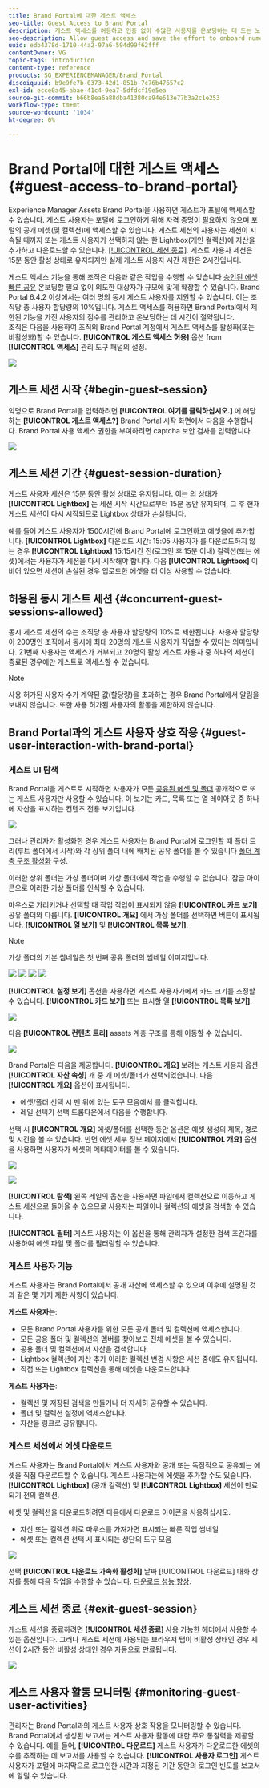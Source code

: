 ```yaml
---
title: Brand Portal에 대한 게스트 액세스
seo-title: Guest Access to Brand Portal
description: 게스트 액세스를 허용하고 인증 없이 수많은 사용자를 온보딩하는 데 드는 노력을 절약하십시오.
seo-description: Allow guest access and save the effort to onboard numerous users without authentication.
uuid: edb4378d-1710-44a2-97a6-594d99f62fff
contentOwner: VG
topic-tags: introduction
content-type: reference
products: SG_EXPERIENCEMANAGER/Brand_Portal
discoiquuid: b9e9fe7b-0373-42d1-851b-7c76b47657c2
exl-id: ecce0a45-abae-41c4-9ea7-5dfdcf19e5ea
source-git-commit: b66b8ea6a88dba41380ca94e613e77b3a2c1e253
workflow-type: tm+mt
source-wordcount: '1034'
ht-degree: 0%

---
```


# Brand Portal에 대한 게스트 액세스 {#guest-access-to-brand-portal}

Experience Manager Assets Brand Portal을 사용하면 게스트가 포털에 액세스할 수 있습니다. 게스트 사용자는 포털에 로그인하기 위해 자격 증명이 필요하지 않으며 포털의 공개 에셋(및 컬렉션)에 액세스할 수 있습니다. 게스트 세션의 사용자는 세션이 지속될 때까지 또는 게스트 사용자가 선택하지 않는 한 Lightbox(개인 컬렉션)에 자산을 추가하고 다운로드할 수 있습니다. [[!UICONTROL 세션 종료]](#exit-guest-session). 게스트 사용자 세션은 15분 동안 활성 상태로 유지되지만 실제 게스트 사용자 시간 제한은 2시간입니다.

게스트 액세스 기능을 통해 조직은 다음과 같은 작업을 수행할 수 있습니다 [승인된 에셋 빠른 공유](../using/brand-portal-sharing-folders.md#how-to-share-folders) 온보딩할 필요 없이 의도한 대상자가 규모에 맞게 확장할 수 있습니다. Brand Portal 6.4.2 이상에서는 여러 명의 동시 게스트 사용자를 지원할 수 있습니다. 이는 조직당 총 사용자 할당량의 10%입니다. 게스트 액세스를 허용하면 Brand Portal에서 제한된 기능을 가진 사용자의 점수를 관리하고 온보딩하는 데 시간이 절약됩니다.\
조직은 다음을 사용하여 조직의 Brand Portal 계정에서 게스트 액세스를 활성화(또는 비활성화)할 수 있습니다. **[!UICONTROL 게스트 액세스 허용]** 옵션 from **[!UICONTROL 액세스]** 관리 도구 패널의 설정.

<!--
Comment Type: annotation
Last Modified By: mgulati
Last Modified Date: 2018-08-17T10:42:59.879-0400
Removed the first para: "AEM Assets Brand Portal allows public users to enter the portal anonymously and have restricted access to the allowed public resources as guests. Organization users with guest role need not seek access and authentication from administrators."
-->

![](assets/enable-guest-access.png)

## 게스트 세션 시작 {#begin-guest-session}

익명으로 Brand Portal을 입력하려면 **[!UICONTROL 여기를 클릭하십시오.]** 에 해당하는 **[!UICONTROL 게스트 액세스?]** Brand Portal 시작 화면에서 다음을 수행합니다. Brand Portal 사용 액세스 권한을 부여하려면 captcha 보안 검사를 입력합니다.

![](assets/bp-login-screen.png)

## 게스트 세션 기간 {#guest-session-duration}

게스트 사용자 세션은 15분 동안 활성 상태로 유지됩니다.
이는 의 상태가 **[!UICONTROL Lightbox]** 는 세션 시작 시간으로부터 15분 동안 유지되며, 그 후 현재 게스트 세션이 다시 시작되므로 Lightbox 상태가 손실됩니다.

예를 들어 게스트 사용자가 1500시간에 Brand Portal에 로그인하고 에셋을에 추가합니다. **[!UICONTROL Lightbox]** 다운로드 시간: 15:05 사용자가 를 다운로드하지 않는 경우 **[!UICONTROL Lightbox]** 15:15시간 전(로그인 후 15분 이내) 컬렉션(또는 에셋)에서는 사용자가 세션을 다시 시작해야 합니다. 다음 **[!UICONTROL Lightbox]** 이 비어 있으면 세션이 손실된 경우 업로드한 에셋을 더 이상 사용할 수 없습니다.

## 허용된 동시 게스트 세션 {#concurrent-guest-sessions-allowed}

동시 게스트 세션의 수는 조직당 총 사용자 할당량의 10%로 제한됩니다. 사용자 할당량이 200명인 조직에서 동시에 최대 20명의 게스트 사용자가 작업할 수 있다는 의미입니다. 21번째 사용자는 액세스가 거부되고 20명의 활성 게스트 사용자 중 하나의 세션이 종료된 경우에만 게스트로 액세스할 수 있습니다.

>[!NOTE]
>
>사용 허가된 사용자 수가 계약된 값(할당량)을 초과하는 경우 Brand Portal에서 알림을 보내지 않습니다. 또한 사용 허가된 사용자의 활동을 제한하지 않습니다.

## Brand Portal과의 게스트 사용자 상호 작용 {#guest-user-interaction-with-brand-portal}

### 게스트 UI 탐색

Brand Portal을 게스트로 시작하면 사용자가 모든 [공유된 에셋 및 폴더](../using/brand-portal-sharing-folders.md#sharefolders) 공개적으로 또는 게스트 사용자만 사용할 수 있습니다. 이 보기는 카드, 목록 또는 열 레이아웃 중 하나에 자산을 표시하는 컨텐츠 전용 보기입니다.

![](assets/disabled-folder-hierarchy1.png)

그러나 관리자가 활성화한 경우 게스트 사용자는 Brand Portal에 로그인할 때 폴더 트리(루트 폴더에서 시작)와 각 상위 폴더 내에 배치된 공유 폴더를 볼 수 있습니다 [폴더 계층 구조 활성화](../using/brand-portal-general-configuration.md#main-pars-header-1621071021) 구성.

이러한 상위 폴더는 가상 폴더이며 가상 폴더에서 작업을 수행할 수 없습니다. 잠금 아이콘으로 이러한 가상 폴더를 인식할 수 있습니다.

마우스로 가리키거나 선택할 때 작업 작업이 표시되지 않음 **[!UICONTROL 카드 보기]**&#x200B;공유 폴더와 다릅니다. **[!UICONTROL 개요]** 에서 가상 폴더를 선택하면 버튼이 표시됩니다. **[!UICONTROL 열 보기]** 및 **[!UICONTROL 목록 보기]**.

>[!NOTE]
>
>가상 폴더의 기본 썸네일은 첫 번째 공유 폴더의 썸네일 이미지입니다.

![](assets/enabled-hierarchy1.png) ![](assets/hierarchy1-nonadmin.png) ![](assets/hierarchy-nonadmin.png) ![](assets/hierarchy2-nonadmin.png)

**[!UICONTROL 설정 보기]** 옵션을 사용하면 게스트 사용자가에서 카드 크기를 조정할 수 있습니다. **[!UICONTROL 카드 보기]** 또는 표시할 열 **[!UICONTROL 목록 보기]**.

![](assets/nav-guest-user.png)

다음 **[!UICONTROL 컨텐츠 트리]** assets 계층 구조를 통해 이동할 수 있습니다.

![](assets/guest-login-ui.png)

Brand Portal은 다음을 제공합니다. **[!UICONTROL 개요]** 보려는 게스트 사용자 옵션 **[!UICONTROL 자산 속성]** 개 중 개 에셋/폴더가 선택되었습니다. 다음 **[!UICONTROL 개요]** 옵션이 표시됩니다.

* 에셋/폴더 선택 시 맨 위에 있는 도구 모음에서 를 클릭합니다.
* 레일 선택기 선택 드롭다운에서 다음을 수행합니다.

선택 시 **[!UICONTROL 개요]** 에셋/폴더를 선택한 동안 옵션은 에셋 생성의 제목, 경로 및 시간을 볼 수 있습니다. 반면 에셋 세부 정보 페이지에서 **[!UICONTROL 개요]** 옵션을 사용하면 사용자가 에셋의 메타데이터를 볼 수 있습니다.

![](assets/overview-option-1.png)

![](assets/overview-rail-selector-1.png)

**[!UICONTROL 탐색]** 왼쪽 레일의 옵션을 사용하면 파일에서 컬렉션으로 이동하고 게스트 세션으로 돌아올 수 있으므로 사용자는 파일이나 컬렉션의 에셋을 검색할 수 있습니다.

**[!UICONTROL 필터]** 게스트 사용자는 이 옵션을 통해 관리자가 설정한 검색 조건자를 사용하여 에셋 파일 및 폴더를 필터링할 수 있습니다.

### 게스트 사용자 기능

게스트 사용자는 Brand Portal에서 공개 자산에 액세스할 수 있으며 이후에 설명된 것과 같은 몇 가지 제한 사항이 있습니다.

**게스트 사용자는**:

* 모든 Brand Portal 사용자를 위한 모든 공개 폴더 및 컬렉션에 액세스합니다.
* 모든 공용 폴더 및 컬렉션의 멤버를 찾아보고 전체 에셋을 볼 수 있습니다.
* 공용 폴더 및 컬렉션에서 자산을 검색합니다.
* Lightbox 컬렉션에 자산 추가 이러한 컬렉션 변경 사항은 세션 중에도 유지됩니다.
* 직접 또는 Lightbox 컬렉션을 통해 에셋을 다운로드합니다.

**게스트 사용자는**:

* 컬렉션 및 저장된 검색을 만들거나 더 자세히 공유할 수 있습니다.
* 폴더 및 컬렉션 설정에 액세스합니다.
* 자산을 링크로 공유합니다.

### 게스트 세션에서 에셋 다운로드

게스트 사용자는 Brand Portal에서 게스트 사용자와 공개 또는 독점적으로 공유되는 에셋을 직접 다운로드할 수 있습니다. 게스트 사용자는에 에셋을 추가할 수도 있습니다. **[!UICONTROL Lightbox]** (공개 컬렉션) 및 **[!UICONTROL Lightbox]** 세션이 만료되기 전의 컬렉션.

에셋 및 컬렉션을 다운로드하려면 다음에서 다운로드 아이콘을 사용하십시오.

* 자산 또는 컬렉션 위로 마우스를 가져가면 표시되는 빠른 작업 썸네일
* 에셋 또는 컬렉션 선택 시 표시되는 상단의 도구 모음

![](assets/download-on-guest.png)

선택 **[!UICONTROL 다운로드 가속화 활성화]** 날짜 [!UICONTROL 다운로드] 대화 상자를 통해 다음 작업을 수행할 수 있습니다. [다운로드 성능 향상](../using/accelerated-download.md).

## 게스트 세션 종료 {#exit-guest-session}

게스트 세션을 종료하려면 **[!UICONTROL 세션 종료]** 사용 가능한 헤더에서 사용할 수 있는 옵션입니다. 그러나 게스트 세션에 사용되는 브라우저 탭이 비활성 상태인 경우 세션이 2시간 동안 비활성 상태인 경우 자동으로 만료됩니다.

![](assets/end-guest-session.png)

## 게스트 사용자 활동 모니터링 {#monitoring-guest-user-activities}

관리자는 Brand Portal과의 게스트 사용자 상호 작용을 모니터링할 수 있습니다. Brand Portal에서 생성된 보고서는 게스트 사용자 활동에 대한 주요 통찰력을 제공할 수 있습니다. 예를 들어, **[!UICONTROL 다운로드]** 게스트 사용자가 다운로드한 에셋의 수를 추적하는 데 보고서를 사용할 수 있습니다. **[!UICONTROL 사용자 로그인]** 게스트 사용자가 포털에 마지막으로 로그인한 시간과 지정된 기간 동안의 로그인 빈도를 보고서에 알릴 수 있습니다.
